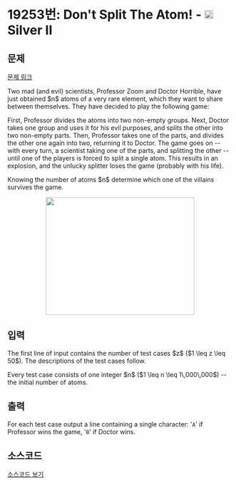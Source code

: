 # 19253번: Don't Split The Atom! - <img src="https://static.solved.ac/tier_small/9.svg" style="height:20px" /> Silver II

<!-- performance -->

<!-- 문제 제출 후 깃허브에 푸시를 했을 때 제출한 코드의 성능이 입력될 공간입니다.-->

<!-- end -->

## 문제

[문제 링크](https://boj.kr/19253)


<p>Two mad (and evil) scientists, Professor Zoom and Doctor Horrible, have just obtained $n$ atoms of a very rare element, which they want to share between themselves. They have decided to play the following game:</p>

<p>First, Professor divides the atoms into two non-empty groups. Next, Doctor takes one group and uses it for his evil purposes, and splits the other into two non-empty parts. Then, Professor takes one of the parts, and divides the other one again into two, returning it to Doctor. The game goes on -- with every turn, a scientist taking one of the parts, and splitting the other -- until one of the players is forced to split a single atom. This results in an explosion, and the unlucky splitter loses the game (probably with his life).</p>

<p>Knowing the number of atoms $n$ determine which one of the villains survives the game.</p>

<p style="text-align: center;"><img alt="" src="https://upload.acmicpc.net/cab782bd-9d12-4933-80a1-954b33d11acc/-/preview/" style="width: 333px; height: 264px;"></p>



## 입력


<p>The first line of input contains the number of test cases $z$ ($1 \leq z \leq 50$). The descriptions of the test cases follow.</p>

<p>Every test case consists of one integer $n$ ($1 \leq n \leq 1\,000\,000$) -- the initial number of atoms.</p>



## 출력


<p>For each test case output a line containing a single character: '<code>A</code>' if Professor wins the game, '<code>B</code>' if Doctor wins.</p>



## 소스코드

[소스코드 보기](Don't%20Split%20The%20Atom!.cpp)